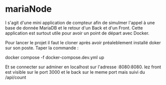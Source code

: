 # mariaNode
I s'agit d'une mini application de compteur afin de simulmer l'appel à une base de donnée MariaDB et le retour d'un Back et d'un Front.
Cette application est surtout utile pour avoir un point de départ avec Docker.

Pour lancer le projet il faut le cloner après avoir préaleblement installé doker sur son poste.
 Taper la commande :
 
docker compose -f docker-compose.dev.yml up 

Et se connecter sur adminer en localhost sur l'adresse :8080:8080.
lez front est visible sur le port 3000 et le back sur le meme port mais suivi du /api/count
